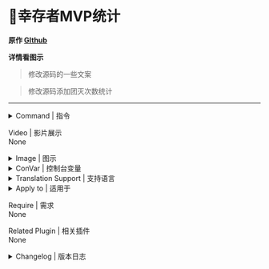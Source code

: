 # 📌幸存者MVP统计

**原作 [GIthub](https://github.com/umlka/l4d2/blob/main/survivor_mvp/survivor_mvp.sp)**

**详情看图示**

> 修改源码的一些文案

> 修改源码添加团灭次数统计
---
<details><summary>Command | 指令</summary>

|指令|功能|权限|
|-|-|-|
|`!mvp`|即时显示幸存者MVP统计信息|Console|
</details>

Video | 影片展示
<br>None

<details><summary>Image | 图示</summary>

幸存者MVP统计:

![survivor_mvp.smx](imgs/01.png)<br>

![survivor_mvp.smx](imgs/02.png)<br>

幸存者Tank MVP统计:

![survivor_mvp.smx](imgs/03.png)
</details>

<details><summary>ConVar | 控制台变量</summary>

cfg/sourcemod/survivor_mvp.cfg
```sourcepawn
// 轮播时间间隔
// Default: "240.0"
// sm_mvp_time "240.0"
```
</details>

<details><summary>Translation Support | 支持语言</summary>

```
简体中文
```
</details>

<details><summary>Apply to | 适用于</summary>

```php
L4D2
```
</details>

Require | 需求
<br>None

Related Plugin | 相关插件
<br>None

<details><summary>Changelog | 版本日志</summary>

- 2023.12.24
	- 修改规范插件名字
	- 添加团灭次数统计, `OnMapEnd()` 清空团灭计数
	- 分别在团灭次数0-20-50有不同的if判断, 从而输出不同语句

- 2024.1.13
	- 修复因 "战役回合重开延迟时间控制" 插件导致的计数问题
	- 添加第5次团灭输出不同语句
</details>